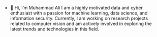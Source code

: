 - 👋 Hi, I’m Muhammad Ali
I am a highly motivated data and cyber enthusiast with a passion for machine learning,
data science, and information security. Currently, I am working on research projects
related to computer vision and am actively involved in exploring the
latest trends and technologies in this field.
